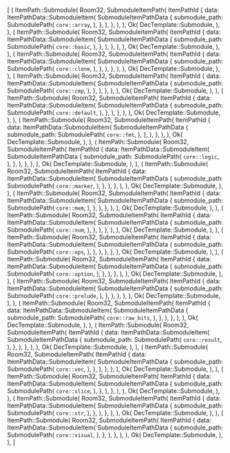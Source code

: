 [
    (
        ItemPath::Submodule(
            Room32,
            SubmoduleItemPath(
                ItemPathId {
                    data: ItemPathData::SubmoduleItem(
                        SubmoduleItemPathData {
                            submodule_path: SubmodulePath(
                                `core::array`,
                            ),
                        },
                    ),
                },
            ),
        ),
        Ok(
            DecTemplate::Submodule,
        ),
    ),
    (
        ItemPath::Submodule(
            Room32,
            SubmoduleItemPath(
                ItemPathId {
                    data: ItemPathData::SubmoduleItem(
                        SubmoduleItemPathData {
                            submodule_path: SubmodulePath(
                                `core::basic`,
                            ),
                        },
                    ),
                },
            ),
        ),
        Ok(
            DecTemplate::Submodule,
        ),
    ),
    (
        ItemPath::Submodule(
            Room32,
            SubmoduleItemPath(
                ItemPathId {
                    data: ItemPathData::SubmoduleItem(
                        SubmoduleItemPathData {
                            submodule_path: SubmodulePath(
                                `core::clone`,
                            ),
                        },
                    ),
                },
            ),
        ),
        Ok(
            DecTemplate::Submodule,
        ),
    ),
    (
        ItemPath::Submodule(
            Room32,
            SubmoduleItemPath(
                ItemPathId {
                    data: ItemPathData::SubmoduleItem(
                        SubmoduleItemPathData {
                            submodule_path: SubmodulePath(
                                `core::cmp`,
                            ),
                        },
                    ),
                },
            ),
        ),
        Ok(
            DecTemplate::Submodule,
        ),
    ),
    (
        ItemPath::Submodule(
            Room32,
            SubmoduleItemPath(
                ItemPathId {
                    data: ItemPathData::SubmoduleItem(
                        SubmoduleItemPathData {
                            submodule_path: SubmodulePath(
                                `core::default`,
                            ),
                        },
                    ),
                },
            ),
        ),
        Ok(
            DecTemplate::Submodule,
        ),
    ),
    (
        ItemPath::Submodule(
            Room32,
            SubmoduleItemPath(
                ItemPathId {
                    data: ItemPathData::SubmoduleItem(
                        SubmoduleItemPathData {
                            submodule_path: SubmodulePath(
                                `core::fmt`,
                            ),
                        },
                    ),
                },
            ),
        ),
        Ok(
            DecTemplate::Submodule,
        ),
    ),
    (
        ItemPath::Submodule(
            Room32,
            SubmoduleItemPath(
                ItemPathId {
                    data: ItemPathData::SubmoduleItem(
                        SubmoduleItemPathData {
                            submodule_path: SubmodulePath(
                                `core::logic`,
                            ),
                        },
                    ),
                },
            ),
        ),
        Ok(
            DecTemplate::Submodule,
        ),
    ),
    (
        ItemPath::Submodule(
            Room32,
            SubmoduleItemPath(
                ItemPathId {
                    data: ItemPathData::SubmoduleItem(
                        SubmoduleItemPathData {
                            submodule_path: SubmodulePath(
                                `core::marker`,
                            ),
                        },
                    ),
                },
            ),
        ),
        Ok(
            DecTemplate::Submodule,
        ),
    ),
    (
        ItemPath::Submodule(
            Room32,
            SubmoduleItemPath(
                ItemPathId {
                    data: ItemPathData::SubmoduleItem(
                        SubmoduleItemPathData {
                            submodule_path: SubmodulePath(
                                `core::mem`,
                            ),
                        },
                    ),
                },
            ),
        ),
        Ok(
            DecTemplate::Submodule,
        ),
    ),
    (
        ItemPath::Submodule(
            Room32,
            SubmoduleItemPath(
                ItemPathId {
                    data: ItemPathData::SubmoduleItem(
                        SubmoduleItemPathData {
                            submodule_path: SubmodulePath(
                                `core::num`,
                            ),
                        },
                    ),
                },
            ),
        ),
        Ok(
            DecTemplate::Submodule,
        ),
    ),
    (
        ItemPath::Submodule(
            Room32,
            SubmoduleItemPath(
                ItemPathId {
                    data: ItemPathData::SubmoduleItem(
                        SubmoduleItemPathData {
                            submodule_path: SubmodulePath(
                                `core::ops`,
                            ),
                        },
                    ),
                },
            ),
        ),
        Ok(
            DecTemplate::Submodule,
        ),
    ),
    (
        ItemPath::Submodule(
            Room32,
            SubmoduleItemPath(
                ItemPathId {
                    data: ItemPathData::SubmoduleItem(
                        SubmoduleItemPathData {
                            submodule_path: SubmodulePath(
                                `core::option`,
                            ),
                        },
                    ),
                },
            ),
        ),
        Ok(
            DecTemplate::Submodule,
        ),
    ),
    (
        ItemPath::Submodule(
            Room32,
            SubmoduleItemPath(
                ItemPathId {
                    data: ItemPathData::SubmoduleItem(
                        SubmoduleItemPathData {
                            submodule_path: SubmodulePath(
                                `core::prelude`,
                            ),
                        },
                    ),
                },
            ),
        ),
        Ok(
            DecTemplate::Submodule,
        ),
    ),
    (
        ItemPath::Submodule(
            Room32,
            SubmoduleItemPath(
                ItemPathId {
                    data: ItemPathData::SubmoduleItem(
                        SubmoduleItemPathData {
                            submodule_path: SubmodulePath(
                                `core::raw_bits`,
                            ),
                        },
                    ),
                },
            ),
        ),
        Ok(
            DecTemplate::Submodule,
        ),
    ),
    (
        ItemPath::Submodule(
            Room32,
            SubmoduleItemPath(
                ItemPathId {
                    data: ItemPathData::SubmoduleItem(
                        SubmoduleItemPathData {
                            submodule_path: SubmodulePath(
                                `core::result`,
                            ),
                        },
                    ),
                },
            ),
        ),
        Ok(
            DecTemplate::Submodule,
        ),
    ),
    (
        ItemPath::Submodule(
            Room32,
            SubmoduleItemPath(
                ItemPathId {
                    data: ItemPathData::SubmoduleItem(
                        SubmoduleItemPathData {
                            submodule_path: SubmodulePath(
                                `core::vec`,
                            ),
                        },
                    ),
                },
            ),
        ),
        Ok(
            DecTemplate::Submodule,
        ),
    ),
    (
        ItemPath::Submodule(
            Room32,
            SubmoduleItemPath(
                ItemPathId {
                    data: ItemPathData::SubmoduleItem(
                        SubmoduleItemPathData {
                            submodule_path: SubmodulePath(
                                `core::slice`,
                            ),
                        },
                    ),
                },
            ),
        ),
        Ok(
            DecTemplate::Submodule,
        ),
    ),
    (
        ItemPath::Submodule(
            Room32,
            SubmoduleItemPath(
                ItemPathId {
                    data: ItemPathData::SubmoduleItem(
                        SubmoduleItemPathData {
                            submodule_path: SubmodulePath(
                                `core::str`,
                            ),
                        },
                    ),
                },
            ),
        ),
        Ok(
            DecTemplate::Submodule,
        ),
    ),
    (
        ItemPath::Submodule(
            Room32,
            SubmoduleItemPath(
                ItemPathId {
                    data: ItemPathData::SubmoduleItem(
                        SubmoduleItemPathData {
                            submodule_path: SubmodulePath(
                                `core::visual`,
                            ),
                        },
                    ),
                },
            ),
        ),
        Ok(
            DecTemplate::Submodule,
        ),
    ),
]